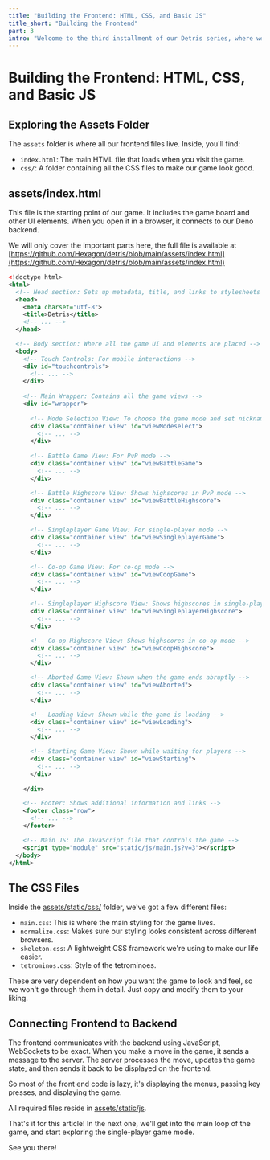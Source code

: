 ```yaml
---
title: "Building the Frontend: HTML, CSS, and Basic JS"
title_short: "Building the Frontend"
part: 3
intro: "Welcome to the third installment of our Detris series, where we're building a web-based Tetris game using Deno. Having set up our project and understood its core files, it's time to turn our attention to the frontend. In this article, we'll explore the `assets` folder to understand how our game will look and feel. We'll delve into the `index.html` file and the accompanying CSS to give our game its visual appeal. Furthermore, we'll discuss how the frontend and backend communicate to create a seamless gaming experience. By the end of this article, you'll have a good grasp of frontend development and be well on your way to creating an engaging user interface for your Tetris game."
---
```


# Building the Frontend: HTML, CSS, and Basic JS

## Exploring the Assets Folder

The `assets` folder is where all our frontend files live. Inside, you'll find:

- `index.html`: The main HTML file that loads when you visit the game.
- `css/`: A folder containing all the CSS files to make our game look good.

## assets/index.html

This file is the starting point of our game. It includes the game board and
other UI elements. When you open it in a browser, it connects to our Deno
backend.

We will only cover the important parts here, the full file is available at
[https://github.com/Hexagon/detris/blob/main/assets/index.html](https://github.com/Hexagon/detris/blob/main/assets/index.html)

```xml
<!doctype html>
<html>
  <!-- Head section: Sets up metadata, title, and links to stylesheets -->
  <head>
    <meta charset="utf-8">
    <title>Detris</title>
    <!-- ... -->
  </head>

  <!-- Body section: Where all the game UI and elements are placed -->
  <body>
    <!-- Touch Controls: For mobile interactions -->
    <div id="touchcontrols">
      <!-- ... -->
    </div>
    
    <!-- Main Wrapper: Contains all the game views -->
    <div id="wrapper">
      
      <!-- Mode Selection View: To choose the game mode and set nickname -->
      <div class="container view" id="viewModeselect">
        <!-- ... -->
      </div>
      
      <!-- Battle Game View: For PvP mode -->
      <div class="container view" id="viewBattleGame">
        <!-- ... -->
      </div>

      <!-- Battle Highscore View: Shows highscores in PvP mode -->
      <div class="container view" id="viewBattleHighscore">
        <!-- ... -->
      </div>

      <!-- Singleplayer Game View: For single-player mode -->
      <div class="container view" id="viewSingleplayerGame">
        <!-- ... -->
      </div>

      <!-- Co-op Game View: For co-op mode -->
      <div class="container view" id="viewCoopGame">
        <!-- ... -->
      </div>

      <!-- Singleplayer Highscore View: Shows highscores in single-player mode -->
      <div class="container view" id="viewSingleplayerHighscore">
        <!-- ... -->
      </div>

      <!-- Co-op Highscore View: Shows highscores in co-op mode -->
      <div class="container view" id="viewCoopHighscore">
        <!-- ... -->
      </div>

      <!-- Aborted Game View: Shown when the game ends abruptly -->
      <div class="container view" id="viewAborted">
        <!-- ... -->
      </div>

      <!-- Loading View: Shown while the game is loading -->
      <div class="container view" id="viewLoading">
        <!-- ... -->
      </div>

      <!-- Starting Game View: Shown while waiting for players -->
      <div class="container view" id="viewStarting">
        <!-- ... -->
      </div>
      
    </div>

    <!-- Footer: Shows additional information and links -->
    <footer class="row">
      <!-- ... -->
    </footer>

    <!-- Main JS: The JavaScript file that controls the game -->
    <script type="module" src="static/js/main.js?v=3"></script>
  </body>
</html>
```

## The CSS Files

Inside the
[assets/static/css/](https://github.com/Hexagon/detris/tree/main/assets/static/css)
folder, we've got a few different files:

- `main.css`: This is where the main styling for the game lives.
- `normalize.css`: Makes sure our styling looks consistent across different
  browsers.
- `skeleton.css`: A lightweight CSS framework we're using to make our life
  easier.
- `tetrominos.css`: Style of the tetrominoes.

These are very dependent on how you want the game to look and feel, so we won't
go through them in detail. Just copy and modify them to your liking.

## Connecting Frontend to Backend

The frontend communicates with the backend using JavaScript, WebSockets to be
exact. When you make a move in the game, it sends a message to the server. The
server processes the move, updates the game state, and then sends it back to be
displayed on the frontend.

So most of the front end code is lazy, it's displaying the menus, passing key
presses, and displaying the game.

All required files reside in
[assets/static/js](https://github.com/Hexagon/detris/tree/main/assets/static/js).

That's it for this article! In the next one, we'll get into the main loop of the
game, and start exploring the single-player game mode.

See you there!

